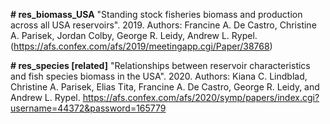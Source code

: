 **# res_biomass_USA**
"Standing stock fisheries biomass and production across all USA reservoirs". 2019. Authors: Francine A. De Castro, Christine A. Parisek, Jordan Colby, George R. Leidy, Andrew L. Rypel. (https://afs.confex.com/afs/2019/meetingapp.cgi/Paper/38768)

**# res_species [related]**
"Relationships between reservoir characteristics and fish species biomass in the USA". 2020. Authors: Kiana C. Lindblad, Christine A. Parisek, Elias Tita, Francine A. De Castro, George R. Leidy, and Andrew L. Rypel. https://afs.confex.com/afs/2020/symp/papers/index.cgi?username=44372&password=165779
